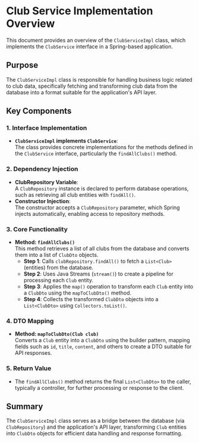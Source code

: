 # Club Service Implementation Overview

This document provides an overview of the `ClubServiceImpl` class, which implements the `ClubService` interface in a Spring-based application.

## Purpose
The `ClubServiceImpl` class is responsible for handling business logic related to club data, specifically fetching and transforming club data from the database into a format suitable for the application's API layer.

## Key Components

### 1. Interface Implementation
- **`ClubServiceImpl` implements `ClubService`**:  
  The class provides concrete implementations for the methods defined in the `ClubService` interface, particularly the `findAllClubs()` method.

### 2. Dependency Injection
- **ClubRepository Variable**:  
  A `ClubRepository` instance is declared to perform database operations, such as retrieving all club entities with `findAll()`.
- **Constructor Injection**:  
  The constructor accepts a `ClubRepository` parameter, which Spring injects automatically, enabling access to repository methods.

### 3. Core Functionality
- **Method: `findAllClubs()`**  
  This method retrieves a list of all clubs from the database and converts them into a list of `ClubDto` objects.  
  - **Step 1**: Calls `clubRepository.findAll()` to fetch a `List<Club>` (entities) from the database.  
  - **Step 2**: Uses Java Streams (`stream()`) to create a pipeline for processing each `Club` entity.  
  - **Step 3**: Applies the `map()` operation to transform each `Club` entity into a `ClubDto` using the `mapToClubDto()` method.  
  - **Step 4**: Collects the transformed `ClubDto` objects into a `List<ClubDto>` using `Collectors.toList()`.

### 4. DTO Mapping
- **Method: `mapToClubDto(Club club)`**  
  Converts a `Club` entity into a `ClubDto` using the builder pattern, mapping fields such as `id`, `title`, `content`, and others to create a DTO suitable for API responses.

### 5. Return Value
- The `findAllClubs()` method returns the final `List<ClubDto>` to the caller, typically a controller, for further processing or response to the client.

## Summary
The `ClubServiceImpl` class serves as a bridge between the database (via `ClubRepository`) and the application's API layer, transforming `Club` entities into `ClubDto` objects for efficient data handling and response formatting.